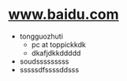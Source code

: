 # www.baidu.com
- tongguozhuti
  - pc at toppickkdk
  - dkafjdkkddddd
- soudsssssssss
- sssssdfssssddsss